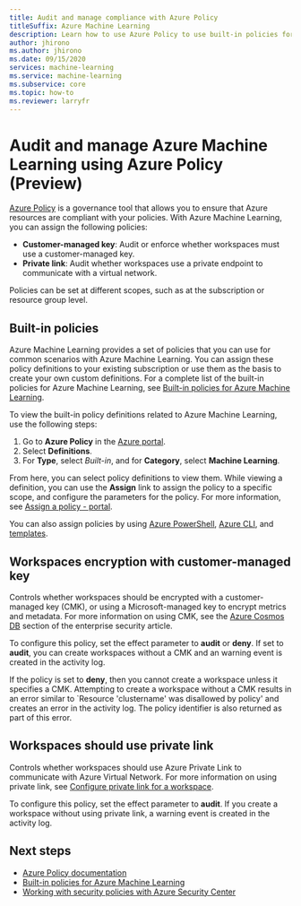 ```yaml
---
title: Audit and manage compliance with Azure Policy
titleSuffix: Azure Machine Learning
description: Learn how to use Azure Policy to use built-in policies for Azure Machine Learning.
author: jhirono
ms.author: jhirono 
ms.date: 09/15/2020
services: machine-learning
ms.service: machine-learning
ms.subservice: core
ms.topic: how-to
ms.reviewer: larryfr
---
```


# Audit and manage Azure Machine Learning using Azure Policy (Preview)

[Azure Policy](/azure/governance/policy) is a governance tool that allows you to ensure that Azure resources are compliant with your policies. With Azure Machine Learning, you can assign the following policies:

* **Customer-managed key**: Audit or enforce whether workspaces must use a customer-managed key.
* **Private link**: Audit whether workspaces use a private endpoint to communicate with a virtual network.

Policies can be set at different scopes, such as at the subscription or resource group level.

## Built-in policies

Azure Machine Learning provides a set of policies that you can use for common scenarios with Azure Machine Learning. You can assign these policy definitions to your existing subscription or use them as the basis to create your own custom definitions. For a complete list of the built-in policies for Azure Machine Learning, see [Built-in policies for Azure Machine Learning](/azure/governance/policy/samples/built-in-policies#machine-learning).

To view the built-in policy definitions related to Azure Machine Learning, use the following steps:

1. Go to __Azure Policy__ in the [Azure portal](https://portal.azure.com).
1. Select __Definitions__.
1. For __Type__, select _Built-in_, and for __Category__, select __Machine Learning__.

From here, you can select policy definitions to view them. While viewing a definition, you can use the __Assign__ link to assign the policy to a specific scope, and configure the parameters for the policy. For more information, see [Assign a policy - portal](/azure/governance/policy/assign-policy-portal).

You can also assign policies by using [Azure PowerShell](/azure/governance/policy/assign-policy-powershell), [Azure CLI](/azure/governance/assign-pollicy-azurecli), and [templates](/azure/governance/policy/assign-policy-template).

## Workspaces encryption with customer-managed key

Controls whether workspaces should be encrypted with a customer-managed key (CMK), or using a Microsoft-managed key to encrypt metrics and metadata. For more information on using CMK, see the [Azure Cosmos DB](concept-enterprise-security.md#azure-cosmos-db) section of the enterprise security article.

To configure this policy, set the effect parameter to __audit__ or __deny__. If set to __audit__, you can create workspaces without a CMK and an warning event is created in the activity log.

If the policy is set to __deny__, then you cannot create a workspace unless it specifies a CMK. Attempting to create a workspace without a CMK results in an error similar to `Resource 'clustername' was disallowed by policy' and creates an error in the activity log. The policy identifier is also returned as part of this error.

## Workspaces should use private link

Controls whether workspaces should use Azure Private Link to communicate with Azure Virtual Network. For more information on using private link, see [Configure private link for a workspace](how-to-configure-private-link.md).

To configure this policy, set the effect parameter to __audit__. If you create a workspace without using private link, a warning event is created in the activity log.

## Next steps

* [Azure Policy documentation](/azure/governance/policy/overview)
* [Built-in policies for Azure Machine Learning](policy-reference.md)
* [Working with security policies with Azure Security Center](/azure/security-center/tutorial-security-policy)